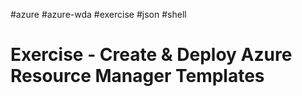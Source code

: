 #azure #azure-wda #exercise #json #shell 

# Exercise - Create & Deploy Azure Resource Manager Templates
